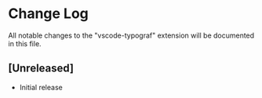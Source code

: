 # Change Log
All notable changes to the "vscode-typograf" extension will be documented in this file.

## [Unreleased]
- Initial release